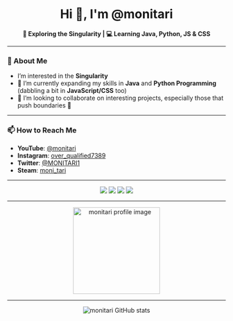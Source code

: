 <h1 align="center">Hi 👋, I'm @monitari</h1>

<p align="center">
    <strong>🌌 Exploring the Singularity | 💻 Learning Java, Python, JS & CSS</strong>
</p>

---

### 👀 About Me
- I’m interested in the **Singularity**
- 🌱 I’m currently expanding my skills in **Java** and **Python Programming** (dabbling a bit in **JavaScript/CSS** too)
- 💞️ I’m looking to collaborate on interesting projects, especially those that push boundaries 🗿

---

### 📫 How to Reach Me
- **YouTube**: [@monitari](https://www.youtube.com/@monitari)
- **Instagram**: [over_qualified7389](https://www.instagram.com/over_qualified7389)
- **Twitter**: [@MONITARI1](https://twitter.com/MONITARI1)
- **Steam**: [moni_tari](https://steamcommunity.com/id/moni_tari)

---

<p align="center">
    <img src="https://img.shields.io/badge/Java-ED8B00?style=for-the-badge&logo=java&logoColor=white"/>
    <img src="https://img.shields.io/badge/Python-3776AB?style=for-the-badge&logo=python&logoColor=white"/>
    <img src="https://img.shields.io/badge/JavaScript-F7DF1E?style=for-the-badge&logo=javascript&logoColor=black"/>
    <img src="https://img.shields.io/badge/CSS3-1572B6?style=for-the-badge&logo=css3&logoColor=white"/>
</p>

---

<p align="center">
    <img src="https://github.com/user-attachments/assets/a0999cd8-d154-4825-b7b8-d926c6f4ac65" alt="monitari profile image" width="200"/>
</p>

---

<p align="center">
    <img src="https://github-readme-stats.vercel.app/api?username=monitari&show_icons=true&theme=tokyonight" alt="monitari GitHub stats"/>
</p>

<!--
**monitari/monitari** is a ✨ _special_ ✨ repository because its `README.md` (this file) appears on your GitHub profile.

Here are some ideas to get you started:

- 🔭 I’m currently working on ...
- 🌱 I’m currently learning ...
- 👯 I’m looking to collaborate on ...
- 🤔 I’m looking for help with ...
- 💬 Ask me about ...
- 📫 How to reach me: ...
- 😄 Pronouns: ...
- ⚡ Fun fact: ...
-->
